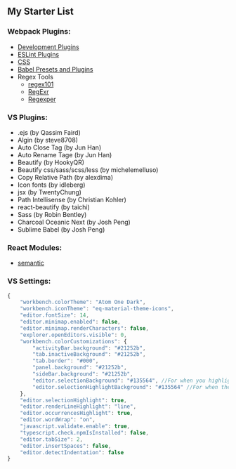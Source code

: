 ## My Starter List

### Webpack Plugins: ###

- [Development Plugins](https://survivejs.com/webpack/developing/automatic-browser-refresh/#development-plugins)
- [ESLint Plugins](https://survivejs.com/webpack/developing/linting/#extension-tipsk)
- [CSS](https://survivejs.com/webpack/styling/eliminating-unused-css/#enabling-purifycss)
- [Babel Presets and Plugins](https://survivejs.com/webpack/loading/javascript/#babel-presets-and-plugins)
- Regex Tools
    - [regex101](https://regex101.com/)
    - [RegExr](http://regexr.com/)
    - [Regexper](https://regexper.com/)


### VS Plugins: ###
- .ejs (by Qassim Faird)
- Algin (by steve8708)
- Auto Close Tag (by Jun Han)
- Auto Rename Tage (by Jun Han)
- Beautify (by HookyQR)
- Beautify css/sass/scss/less (by michelemelluso)
- Copy Relative Path (by alexdima)
- Icon fonts (by idleberg)
- jsx (by TwentyChung)
- Path Intellisense (by Christian Kohler)
- react-beautify (by taichi)
- Sass (by Robin Bentley)
- Charcoal Oceanic Next (by Josh Peng)
- Sublime Babel (by Josh Peng)


### React Modules: ###

- [semantic](https://react.semantic-ui.com/introduction)


### VS Settings: ###
```javascript
{
    "workbench.colorTheme": "Atom One Dark",
	"workbench.iconTheme": "eq-material-theme-icons",
    "editor.fontSize": 14,
    "editor.minimap.enabled": false,
    "editor.minimap.renderCharacters": false,
    "explorer.openEditors.visible": 0,
    "workbench.colorCustomizations": {
        "activityBar.background": "#21252b",
        "tab.inactiveBackground": "#21252b",
        "tab.border": "#000",
        "panel.background": "#21252b",
        "sideBar.background": "#21252b",
        "editor.selectionBackground": "#135564", //For when you highlight a selection
        "editor.selectionHighlightBackground": "#135564" //For when the editor highlights all similar words
    },
    "editor.selectionHighlight": true,
    "editor.renderLineHighlight": "line",
    "editor.occurrencesHighlight": true,
    "editor.wordWrap": "on",
    "javascript.validate.enable": true,
    "typescript.check.npmIsInstalled": false,
    "editor.tabSize": 2,
    "editor.insertSpaces": false,
    "editor.detectIndentation": false
}
```
